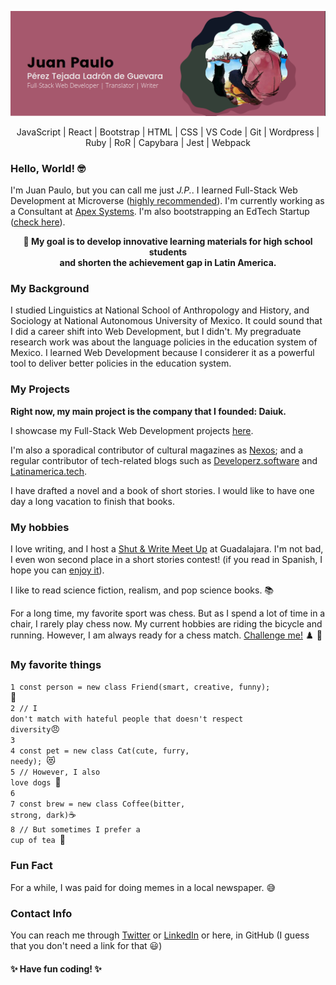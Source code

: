 
<p style="text-align: center;"><img src='./addbanner.png' alt='Juan Paulo Pérez Tejada Ladrón de Guevara. Full-Stack Web Developer, Writer and Translator'></p>
<p align="center">JavaScript | React | Bootstrap | HTML | CSS | VS Code | Git | Wordpress | Ruby | RoR | Capybara | Jest | Webpack </p>

### Hello, World! :nerd_face:

I'm Juan Paulo, but you can call me just *J.P.*. I learned Full-Stack Web Development at Microverse ([highly recommended](https://www.microverse.org/?grsf=6h9fw6)). I'm currently working as a Consultant at [Apex Systems](https://www.apexsystems.com/). I'm also bootstrapping an EdTech Startup ([check here](https://daiuk.com.mx)). 

**<p align="center"> :dart: My goal is to develop innovative learning materials for high school students <br>and shorten the achievement gap in Latin America.</p>**
 
### My Background

I studied Linguistics at National School of Anthropology and History, and Sociology at National Autonomous University of Mexico. It could sound that I did a career shift into Web Development, but I didn't. My pregraduate research work was about the language policies in the education system of Mexico. I learned Web Development because I considerer it as a powerful tool to deliver better policies in the education system.

### My Projects

**Right now, my main project is the company that I founded: Daiuk.**

I showcase my Full-Stack Web Development projects [here](http://juanpaulo.xyz).

I'm also a sporadical contributor of cultural magazines as [Nexos](https://cultura.nexos.com.mx/author/juan-paulo-perez-tejada/); and a regular contributor of tech-related blogs such as [Developerz.software](http://developez.software) and [Latinamerica.tech](http://latinamerica.tech).

I have drafted a novel and a book of short stories. I would like to have one day a long vacation to finish that books.

### My hobbies

 I love writing, and I host a [Shut & Write Meet Up](https://www.meetup.com/shutupandwriteguadalajara/events/290908296/) at Guadalajara. I'm not bad, I even won second place in a short stories contest! (if you read in Spanish, I hope you can [enjoy it](http://www.puntodepartida.unam.mx/index.php/1087-no-0203/1918-0203-la-cronica-como-antidoto-las-batallas-en-xoco-juan-paulo-perez-tejada)). 

I like to read science fiction, realism, and pop science books. 📚

For a long time, my favorite sport was chess. But as I spend a lot of time in a chair, I rarely play chess now. My current hobbies are riding the bicycle and running. However, I am always ready for a chess match. [Challenge me!](https://www.chess.com/member/jpaulopapas) ♟️ 🦾

### My favorite things

<code>1 const person = new class Friend(smart, creative, funny);            </code>:smiling_face_with_three_hearts:<br> 
<code>2 // I don't match with hateful people that doesn't respect diversity</code>:angry:<br> 
<code>3                                                                     </code><br>
<code>4 const pet = new class Cat(cute, furry, needy);                      </code>:heart_eyes_cat:<br> 
<code>5 // However, I also love dogs                                         </code>:dog:<br>
<code>6                                                    </code><br>
<code>7 const brew = new class Coffee(bitter, strong, dark)</code>:coffee:<br>
<code>8 // But sometimes I prefer a cup of tea </code>:tea:<br>

### Fun Fact

For a while, I was paid for doing memes in a local newspaper. :sweat_smile:

### Contact Info

You can reach me through [Twitter](https://twitter.com/srjuanpapas) or [LinkedIn](https://www.linkedin.com/in/juanpaulopereztejada/es-es?originalSubdomain=mx) or here, in GitHub (I guess that you don't need a link for that :smiley:)

####  ✨ Have fun coding! ✨

<!--
**Maclenn77/Maclenn77** is a ✨ _special_ ✨ repository because its `README.md` (this file) appears on your GitHub profile.

Here are some ideas to get you started:

- 🔭 I’m currently working on ...
- 🌱 I’m currently learning ...
- 👯 I’m looking to collaborate on ...
- 🤔 I’m looking for help with ...
- 💬 Ask me about ...
- 📫 How to reach me: ...
- 😄 Pronouns: ...
- ⚡ Fun fact: ...
-->
